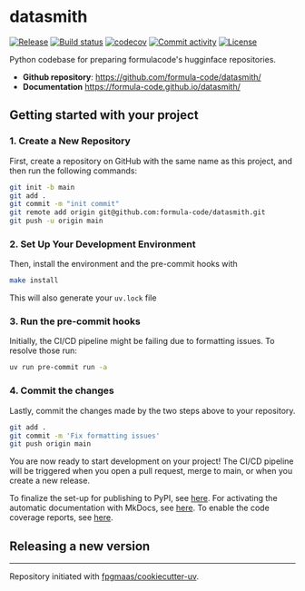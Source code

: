 # datasmith

[![Release](https://img.shields.io/github/v/release/formula-code/datasmith)](https://img.shields.io/github/v/release/formula-code/datasmith)
[![Build status](https://img.shields.io/github/actions/workflow/status/formula-code/datasmith/main.yml?branch=main)](https://github.com/formula-code/datasmith/actions/workflows/main.yml?query=branch%3Amain)
[![codecov](https://codecov.io/gh/formula-code/datasmith/branch/main/graph/badge.svg)](https://codecov.io/gh/formula-code/datasmith)
[![Commit activity](https://img.shields.io/github/commit-activity/m/formula-code/datasmith)](https://img.shields.io/github/commit-activity/m/formula-code/datasmith)
[![License](https://img.shields.io/github/license/formula-code/datasmith)](https://img.shields.io/github/license/formula-code/datasmith)

Python codebase for preparing formulacode's hugginface repositories.

- **Github repository**: <https://github.com/formula-code/datasmith/>
- **Documentation** <https://formula-code.github.io/datasmith/>

## Getting started with your project

### 1. Create a New Repository

First, create a repository on GitHub with the same name as this project, and then run the following commands:

```bash
git init -b main
git add .
git commit -m "init commit"
git remote add origin git@github.com:formula-code/datasmith.git
git push -u origin main
```

### 2. Set Up Your Development Environment

Then, install the environment and the pre-commit hooks with

```bash
make install
```

This will also generate your `uv.lock` file

### 3. Run the pre-commit hooks

Initially, the CI/CD pipeline might be failing due to formatting issues. To resolve those run:

```bash
uv run pre-commit run -a
```

### 4. Commit the changes

Lastly, commit the changes made by the two steps above to your repository.

```bash
git add .
git commit -m 'Fix formatting issues'
git push origin main
```

You are now ready to start development on your project!
The CI/CD pipeline will be triggered when you open a pull request, merge to main, or when you create a new release.

To finalize the set-up for publishing to PyPI, see [here](https://fpgmaas.github.io/cookiecutter-uv/features/publishing/#set-up-for-pypi).
For activating the automatic documentation with MkDocs, see [here](https://fpgmaas.github.io/cookiecutter-uv/features/mkdocs/#enabling-the-documentation-on-github).
To enable the code coverage reports, see [here](https://fpgmaas.github.io/cookiecutter-uv/features/codecov/).

## Releasing a new version



---

Repository initiated with [fpgmaas/cookiecutter-uv](https://github.com/fpgmaas/cookiecutter-uv).
